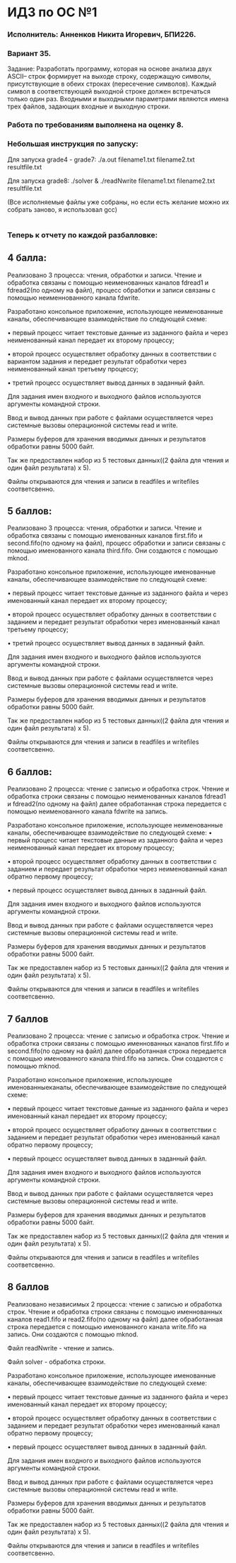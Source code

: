 # ИДЗ по ОС №1

### Исполнитель: Анненков Никита Игоревич, БПИ226.

### Вариант 35.
Задание: Разработать программу, которая на основе анализа двух ASCII–
строк формирует на выходе строку, содержащую символы, присутствующие в обеих строках (пересечение символов). Каждый
символ в соответствующей выходной строке должен встречаться
только один раз. Входными и выходными параметрами являются
имена трех файлов, задающих входные и выходную строки.

### Работа по требованиям выполнена на оценку 8.

### Небольшая инструкция по запуску:
Для запуска grade4 - grade7: ./a.out filename1.txt filename2.txt resultfile.txt

Для запуска grade8: ./solver & ./readNwrite filename1.txt filename2.txt resultfile.txt

(Все исполняемые файлы уже собраны, но если есть желание можно их собрать заново, я использовал gcc)

#
### Теперь к отчету по каждой разбалловке:

## 4 балла:
Реализовано 3 процесса: чтения, обработки и записи. Чтение и обработка связаны с помощью неименованных каналов fdread1 и fdread2(по одному на файл), процесс обработки и записи связаны с помощью неименнованного канала fdwrite.

Разработано консольное приложение, использующее неименованные каналы, обеспечивающее взаимодействие по следующей схеме:

• первый процесс читает текстовые данные из заданного файла и
через неименованный канал передает их второму процессу;

• второй процесс осуществляет обработку данных в соответствии
с вариантом задания и передает результат обработки через
неименованный канал третьему процессу;

• третий процесс осуществляет вывод данных в заданный файл.

Для задания имен входного и выходного файлов используются аргументы командной строки.

Ввод и вывод данных при работе с файлами осуществляется через системные вызовы операционной системы read и write.

Размеры буферов для хранения вводимых данных и результатов обработки равны 5000 байт.

Так же предоставлен набор из 5 тестовых данных((2 файла для чтения и один файл результата) х 5).

Файлы открываются для чтения и записи в readfiles и writefiles соответсвенно.

## 5 баллов:

Реализовано 3 процесса: чтения, обработки и записи. Чтение и обработка связаны с помощью именованных каналов first.fifo и second.fifo(по одному на файл), процесс обработки и записи связаны с помощью именованного канала third.fifo. Они создаются с помощью mknod.

Разработано консольное приложение, использующее именованные каналы, обеспечивающее взаимодействие по следующей схеме:

• первый процесс читает текстовые данные из заданного файла и через именованный канал передает их второму процессу;

• второй процесс осуществляет обработку данных в соответствии с заданием и передает результат обработки через именованный канал третьему процессу;

• третий процесс осуществляет вывод данных в заданный файл.

Для задания имен входного и выходного файлов используются аргументы командной строки.

Ввод и вывод данных при работе с файлами осуществляется через системные вызовы операционной системы read и write.

Размеры буферов для хранения вводимых данных и результатов обработки равны 5000 байт.

Так же предоставлен набор из 5 тестовых данных((2 файла для чтения и один файл результата) х 5).

Файлы открываются для чтения и записи в readfiles и writefiles соответсвенно.

## 6 баллов:

Реализовано 2 процесса: чтение с записью и обработка строк. Чтение и обработка строки связаны с помощью неименованных каналов fdread1 и fdread2(по одному на файл) далее обработанная строка передается с помощью неименованного канала fdwrite на запись.

Разработано консольное приложение, использующее неименованные каналы, обеспечивающее взаимодействие по следующей схеме:
• первый процесс читает текстовые данные из заданного файла и через неименованный канал передает их второму процессу;

• второй процесс осуществляет обработку данных в соответствии с заданием и передает результат обработки через неименованный канал обратно первому процессу;

• первый процесс осуществляет вывод данных в заданный файл.

Для задания имен входного и выходного файлов используются аргументы командной строки.

Ввод и вывод данных при работе с файлами осуществляется через системные вызовы операционной системы read и write.

Размеры буферов для хранения вводимых данных и результатов обработки равны 5000 байт.

Так же предоставлен набор из 5 тестовых данных((2 файла для чтения и один файл результата) х 5).

Файлы открываются для чтения и записи в readfiles и writefiles соответсвенно.

## 7 баллов

Реализовано 2 процесса: чтение с записью и обработка строк. Чтение и обработка строки связаны с помощью именнованных каналов first.fifo и second.fifo(по одному на файл) далее обработанная строка передается с помощью именованного канала third.fifo на запись. Они создаются с помощью mknod.

Разработано консольное приложение, использующее именованныеканалы, обеспечивающее взаимодействие по следующей схеме:

• первый процесс читает текстовые данные из заданного файла и через именованный канал передает их второму процессу;

• второй процесс осуществляет обработку данных в соответствии с заданием и передает результат обработки через именованный канал обратно первому процессу;

• первый процесс осуществляет вывод данных в заданный файл.

Для задания имен входного и выходного файлов используются аргументы командной строки.

Ввод и вывод данных при работе с файлами осуществляется через системные вызовы операционной системы read и write.

Размеры буферов для хранения вводимых данных и результатов обработки равны 5000 байт.

Так же предоставлен набор из 5 тестовых данных((2 файла для чтения и один файл результата) х 5).

Файлы открываются для чтения и записи в readfiles и writefiles соответсвенно.

## 8 баллов

Реализовано независимых 2 процесса: чтение с записью и обработка строк. Чтение и обработка строки связаны с помощью именнованных каналов read1.fifo и read2.fifo(по одному на файл) далее обработанная строка передается с помощью именованного канала write.fifo на запись. Они создаются с помощью mknod.

Файл readNwrite - чтение и запись.

Файл solver - обработка строки.

Разработано консольное приложение, использующее именованные
каналы, обеспечивающее взаимодействие по следующей схеме:

• первый процесс читает текстовые данные из заданного файла и через именованный канал передает их второму процессу;

• второй процесс осуществляет обработку данных в соответствии с заданием и передает результат обработки через именованный канал обратно первому процессу;

• первый процесс осуществляет вывод данных в заданный файл.

Для задания имен входного и выходного файлов используются аргументы командной строки.

Ввод и вывод данных при работе с файлами осуществляется через системные вызовы операционной системы read и write.

Размеры буферов для хранения вводимых данных и результатов обработки равны 5000 байт.

Так же предоставлен набор из 5 тестовых данных((2 файла для чтения и один файл результата) х 5).

Файлы открываются для чтения и записи в readfiles и writefiles соответсвенно.







